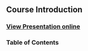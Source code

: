 ## Course Introduction
### [View Presentation online](https://rawgit.com/TelerikAcademy/Mobile-Applications-with-NativeScript/master/topics/05.%20Styling/slides/index.html)
### Table of Contents
